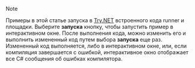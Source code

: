 
> [!NOTE]
> Примеры в этой статье запуска в [Try.NET](https://try.dot.net) встроенного кода runner и площадки. Выберите **запуска** кнопку, чтобы запустить пример в интерактивном окне. После выполнения кода, можно изменить его и выполнить измененный код путем выбора **запуска** еще раз. Измененный код выполняется, либо в интерактивном окне, или, если компиляция завершается с ошибкой, интерактивное окно отображает все C# сообщения об ошибках компилятора.  
